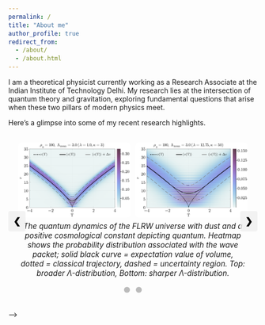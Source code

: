 ```yaml
---
permalink: /
title: "About me"
author_profile: true
redirect_from: 
  - /about/
  - /about.html
---
```


I am a theoretical physicist currently working as a Research Associate at the Indian Institute of Technology Delhi. My research lies at the intersection of quantum theory and gravitation, exploring fundamental questions that arise when these two pillars of modern physics meet.

Here’s a glimpse into some of my recent research highlights.

<!-- BEGIN SLIDESHOW SECTION -->
<!-- <section class="slideshow-wrapper">
<!-- Slideshow CSS -->
<style>
.slideshow-container {
  position: relative;
  max-width: 100%;
  margin: 2rem auto;
}

.slideshow-container .slide {
  display: none;
  justify-content: center;
  align-items: center;
  flex-direction: column;
  margin: auto;
  text-align: center;  /* Optional: helps with captions */
}

.slideshow-container .slide-images {
  display: flex;
  justify-content: center;
  flex-wrap: wrap;
  gap: 10px;
}

.slideshow-container .slide-images img {
  width: 45%;
  border-radius: 6px;
}

.slideshow-container .caption {
  font-style: italic;
  margin-top: 0.5rem;
  text-align: center;
  font-size: 0.95rem; 
  max-width: 90%;
  margin-left: auto;
  margin-right: auto;
}

.slideshow-container .prev, .next {
  cursor: pointer;
  position: absolute;
  top: 45%;
  padding: 10px;
  color: black;
  font-weight: bold;
  font-size: 18px;
  background: rgba(240,240,240,0.8);
  border-radius: 4px;
  user-select: none;
  z-index: 2;
}
.slideshow-container .prev:hover, .next:hover {
  background: #ccc;
}
.slideshow-container .prev { left: 0; }
.slideshow-container .next { right: 0; }

.slideshow-container .dots {
  text-align: center;
  margin-top: 1rem;
}
.slideshow-container .dot {
  cursor: pointer;
  height: 12px;
  width: 12px;
  margin: 0 4px;
  background-color: #bbb;
  border-radius: 50%;
  display: inline-block;
  transition: background-color 0.3s;
}
.slideshow-container .dot.active {
  background-color: #333;
}

@media screen and (max-width: 600px) {
  .caption {
    font-size: 0.8rem; /* or 0.75rem for smaller phones */
  }

  .slide-images img {
    width: 90%;  /* optionally adjust image width on mobile too */
  }
}
</style>

<div class="slideshow-container" id="slideshow">

  <div class="slide">
    <div class="slide-images">
      <img src="/images/contour_plot_A=5.0.png" alt="Field Correlation" />
      <img src="/images/contour_plot_A=5.0_m.png" alt="Momentum Correlation" />
    </div>
    <div class="caption">
      Quantum correlations of a test field propagating in a spacetime undergoing critical collapse, evaluated at the end of the numerical simulation. Dashed black lines = areal radius of apparent horizon, red dashed lines = location of apparent horizon. Top: field correlation, Bottom: momentum correlation.
    </div>
  </div>
  
  <div class="slide" style="display: flex;">
    <div class="slide-images">
      <img src="/images/QC1.png" alt="QC1" />
      <img src="/images/QC2.png" alt="QC2" />
    </div>
    <div class="caption">
      The quantum dynamics of the FLRW universe with dust and a positive cosmological constant depicting quantum. Heatmap shows the probability distribution associated with the wave packet; solid black curve = expectation value of volume, dotted = classical trajectory, dashed = uncertainty region. Top: broader Λ-distribution, Bottom: sharper Λ-distribution.
    </div>
  </div>
  
<!-- This section describes my research projects in quantum gravity -->
<!--  <div class="slide"> -->
<!--    <div class="slide-images"> -->
<!--      <img src="/images/QC3.png" alt="QC3" /> -->
<!--      <img src="/images/QC4.png" alt="QC4" /> -->
<!--    </div> -->
<!--    <div class="caption"> -->
<!--            The quantum dynamics of the FLRW universe with dust and a negative cosmological constant showing cyclic evolution. Heatmap shows the probability distribution associated with the wave packet; solid black curve = expectation value of volume, dotted = classical trajectory, dashed = uncertainty region. Top: coherent wave packet, Bottom: Gaussian wave packet with same mean Λ but sharper width. -->
<!--    </div> -->
<!--  </div> -->

  <a class="prev" onclick="plusSlides(-1)">❮ </a>
  <a class="next" onclick="plusSlides(1)"> ❯</a>

  <div class="dots">
    <span class="dot" onclick="currentSlide(0)"></span>
    <span class="dot" onclick="currentSlide(1)"></span>
  </div>
</div>

<script>
document.addEventListener("DOMContentLoaded", function () {
  let slideIndex = 0;
  const slides = document.querySelectorAll(".slide");
  const dots = document.querySelectorAll(".dot");
  const slideshow = document.getElementById("slideshow");
  let timer = null;

  function showSlide(n) {
    slides.forEach((slide, i) => {
      slide.style.display = i === n ? "flex" : "none";
      dots[i].classList.toggle("active", i === n);
    });
    slideIndex = n;
  }

  function plusSlides(n) {
    slideIndex = (slideIndex + n + slides.length) % slides.length;
    showSlide(slideIndex);
  }

  function currentSlide(n) {
    showSlide(n);
  }

  function autoSlide() {
    plusSlides(1);
  }

  function startAutoSlide() {
    timer = setInterval(autoSlide, 6000);
  }

  function pauseAutoSlide() {
    clearInterval(timer);
  }

  slideshow.addEventListener("mouseenter", pauseAutoSlide);
  slideshow.addEventListener("mouseleave", startAutoSlide);

  showSlide(slideIndex);
  startAutoSlide();
});
</script>
</section> -->
<!-- END SLIDESHOW SECTION -->

